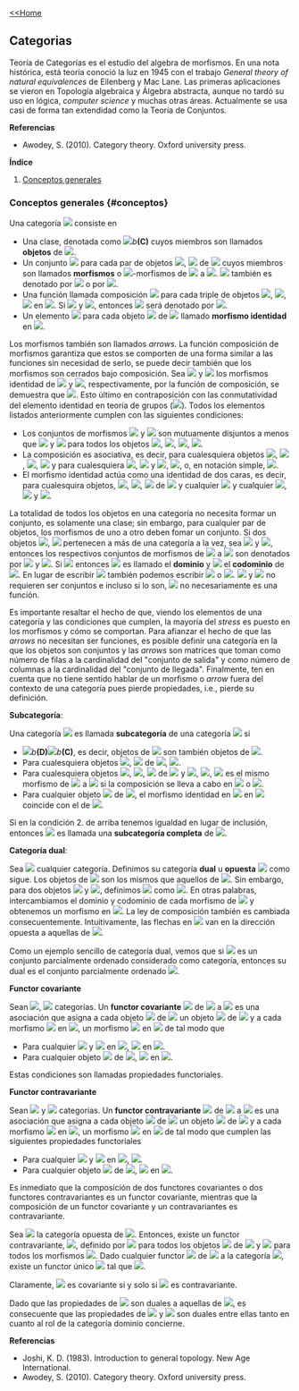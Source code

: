 [<<Home](https://francescoapg.github.io/mathbio/)

## Categorias

Teoría de Categorías es el estudio del algebra de morfismos. En una nota histórica, está teoría conoció la luz en 1945 con el trabajo _General theory of natural equivalences_ de Eilenberg y Mac Lane. Las primeras aplicaciones se vieron en Topología algebraica y Álgebra abstracta, aunque no tardó su uso en lógica, _computer science_ y muchas otras áreas. Actualmente se usa casi de forma tan extendidad como la Teoría de Conjuntos.

**Referencias**

- Awodey, S. (2010). Category theory. Oxford university press.

**Índice**

1. [Conceptos generales](#conceptos)

### Conceptos generales {#conceptos}

Una categoría <img src="https://render.githubusercontent.com/render/math?math=\large \mathcal{C}"> consiste en

- Una clase, denotada como <img src="https://render.githubusercontent.com/render/math?math=\large\mathcal{O}">_b_**(C)** cuyos miembros son llamados **objetos** de <img src=" https://render.githubusercontent.com/render/math?math=\large \mathcal{C}">.
- Un conjunto <img src="https://render.githubusercontent.com/render/math?math=\large M(X,Y)"> para cada par de objetos <img src="https://render.githubusercontent.com/render/math?math=\large X">, <img src="https://render.githubusercontent.com/render/math?math=\large Y"> de <img src="https://render.githubusercontent.com/render/math?math=\large \mathcal{C}"> cuyos miembros son llamados **morfismos** o <img src="https://render.githubusercontent.com/render/math?math=\large \mathcal{C}">-morfismos de <img src="https://render.githubusercontent.com/render/math?math=\large X"> a <img src="https://render.githubusercontent.com/render/math?math=\large Y">. <img src="https://render.githubusercontent.com/render/math?math=\large M(X,Y)"> también es denotado por <img src="https://render.githubusercontent.com/render/math?math=\large Mor(X,Y)"> o por <img src="https://render.githubusercontent.com/render/math?math=\large Mor_{\mathcal{C}}(X,Y)">.
- Una función llamada composición <img src="https://render.githubusercontent.com/render/math?math=\large \circ_{X,Y,Z}: M(X,Y)\times M(Y,Z)\to M(X,Z)"> para cada triple de objetos <img src="https://render.githubusercontent.com/render/math?math=\large X">, <img src="https://render.githubusercontent.com/render/math?math=\large Y">, <img src="https://render.githubusercontent.com/render/math?math=\large Z"> en <img src="https://render.githubusercontent.com/render/math?math=\large \mathcal{C}">. Si <img src="https://render.githubusercontent.com/render/math?math=\large f\in M(X,Y)"> y <img src="https://render.githubusercontent.com/render/math?math=\large g\in M(Y,Z)">, entonces <img src="https://render.githubusercontent.com/render/math?math=\large \circ_{X,Y,Z}(f,g)"> será denotado por <img src="https://render.githubusercontent.com/render/math?math=\large g\circ f">.
- Un elemento <img src="https://render.githubusercontent.com/render/math?math=\large 1_X\in M(X,X)"> para cada objeto <img src="https://render.githubusercontent.com/render/math?math=\large X"> de <img src="https://render.githubusercontent.com/render/math?math=\large \mathcal{C}"> llamado **morfismo identidad** en <img src="https://render.githubusercontent.com/render/math?math=\large X">.

Los morfismos también son llamados _arrows_. La función composición de morfismos garantiza que estos se comporten de una forma similar a las funciones sin necesidad de serlo, se puede decir también que los morfismos son cerrados bajo composición.
Sea <img src="https://render.githubusercontent.com/render/math?math=\large 1_A"> y <img src="https://render.githubusercontent.com/render/math?math=\large 1_B"> los morfismos identidad de <img src="https://render.githubusercontent.com/render/math?math=\large A"> y <img src="https://render.githubusercontent.com/render/math?math=\large B">, respectivamente, por la función de composición, se demuestra que <img src="https://render.githubusercontent.com/render/math?math=\large f\circ 1_A =f=1_B\circ f">. Esto último en contraposición con las conmutatividad del elemento identidad en teoría de grupos (<img src="https://render.githubusercontent.com/render/math?math=\large 1_G\circ x=x\circ 1_G=x">).
Todos los elementos listados anteriormente cumplen con las siguientes condiciones:

- Los conjuntos de morfismos <img src="https://render.githubusercontent.com/render/math?math=\large M(X,Y)"> y <img src="https://render.githubusercontent.com/render/math?math=\large M(Z,W)"> son mutuamente disjuntos a menos que <img src="https://render.githubusercontent.com/render/math?math=\large X=Z"> y <img src="https://render.githubusercontent.com/render/math?math=\large Y=W"> para todos los objetos <img src="https://render.githubusercontent.com/render/math?math=\large X">, <img src="https://render.githubusercontent.com/render/math?math=\large Y">, <img src="https://render.githubusercontent.com/render/math?math=\large Z">, <img src="https://render.githubusercontent.com/render/math?math=\large W">.
- La composición es asociativa, es decir, para cualesquiera objetos <img src="https://render.githubusercontent.com/render/math?math=\large X">, <img src="https://render.githubusercontent.com/render/math?math=\large Y">, <img src="https://render.githubusercontent.com/render/math?math=\large Z">, <img src="https://render.githubusercontent.com/render/math?math=\large W"> y para cualesquiera <img src="https://render.githubusercontent.com/render/math?math=\large f \in Mor(X,Y)">, <img src="https://render.githubusercontent.com/render/math?math=\large g\in Mor(Y,Z)"> y <img src="https://render.githubusercontent.com/render/math?math=\large h\in Mor(Z,W)">, <img src="https://render.githubusercontent.com/render/math?math=\large \circ_{X,Z,W}(\circ_{X,Y,Z}(f,g),h)=\circ_{X,Y,W}(f, \circ_{Y,Z,W}(g,h))">, o, en notación simple, <img src="https://render.githubusercontent.com/render/math?math=\large h\circ (g\circ f)=(h\circ g)\circ f">.
- El morfismo identidad actúa como una identidad de dos caras, es decir, para cualesquira objetos, <img src="https://render.githubusercontent.com/render/math?math=\large X">, <img src="https://render.githubusercontent.com/render/math?math=\large Y">, <img src="https://render.githubusercontent.com/render/math?math=\large Z"> de <img src="https://render.githubusercontent.com/render/math?math=\large \mathcal{C}"> y cualquier <img src="https://render.githubusercontent.com/render/math?math=\large f\in Mor(X,Y)"> y cualquier <img src="https://render.githubusercontent.com/render/math?math=\large g\in Mor(Y,Z)">, <img src="https://render.githubusercontent.com/render/math?math=\large 1_Y\circ f =f"> y <img src="https://render.githubusercontent.com/render/math?math=\large g\circ 1_Y=g">.


La totalidad de todos los objetos en una categoría no necesita formar un conjunto, es solamente una clase; sin embargo, para cualquier par de objetos, los morfismos de uno a otro deben fomar un conjunto.
Si dos objetos <img src="https://render.githubusercontent.com/render/math?math=\large X">, <img src="https://render.githubusercontent.com/render/math?math=\large Y"> pertenecen a más de una categoría a la vez, sea <img src="https://render.githubusercontent.com/render/math?math=\large \mathcal{C}"> y <img src="https://render.githubusercontent.com/render/math?math=\large \mathcal{D}">, entonces los respectivos conjuntos de morfismos de <img src="https://render.githubusercontent.com/render/math?math=\large X"> a <img src="https://render.githubusercontent.com/render/math?math=\large Y"> son denotados por <img src="https://render.githubusercontent.com/render/math?math=\large M_{\mathcal{C}(X,Y)}"> y <img src="https://render.githubusercontent.com/render/math?math=\large M_{\mathcal{D}}(X,Y)">.
Si <img src="https://render.githubusercontent.com/render/math?math=\large f\in Mor (X,Y)"> entonces <img src="https://render.githubusercontent.com/render/math?math=\large X"> es llamado el **dominio** y <img src="https://render.githubusercontent.com/render/math?math=\large Y"> el **codominio** de <img src="https://render.githubusercontent.com/render/math?math=\large f">.
En lugar de escribir <img src="https://render.githubusercontent.com/render/math?math=\large f \in Mor(X,Y)"> también podemos escribir <img src="https://render.githubusercontent.com/render/math?math=\large f:X\to Y"> o <img src="https://render.githubusercontent.com/render/math?math=\large X\xrightarrow{f}Y">. <img src="https://render.githubusercontent.com/render/math?math=\large X"> y <img src="https://render.githubusercontent.com/render/math?math=\large Y"> no requieren ser conjuntos e incluso si lo son, <img src="https://render.githubusercontent.com/render/math?math=\large f"> no necesariamente es una función.

Es importante resaltar el hecho de que, viendo los elementos de una categoría y las condiciones que cumplen, la mayoría del _stress_ es puesto en los morfismos y cómo se comportan. Para afianzar el hecho de que las _arrows_ no necesitan ser funciones, es posible definir una categoría en la que los objetos son conjuntos y las _arrows_ son matrices que toman como número de filas a la cardinalidad del "conjunto de salida" y como número de columnas a la cardinalidad del "conjunto de llegada".
Finalmente, ten en cuenta que no tiene sentido hablar de un morfismo o _arrow_ fuera del contexto de una categoría pues pierde propiedades, i.e., pierde su definición.

**Subcategoría**:

Una categoría <img src="https://render.githubusercontent.com/render/math?math=\large \mathcal{D}"> es llamada **subcategoría** de una categoría <img src="https://render.githubusercontent.com/render/math?math=\large \mathcal{C}"> si

- <img src="https://render.githubusercontent.com/render/math?math=\large \mathcal{O}">_b_**(D)**<img src="https://render.githubusercontent.com/render/math?math=\large \subset \mathcal{O}">_b_**(C)**, es decir, objetos de <img src="https://render.githubusercontent.com/render/math?math=\large \mathcal{D}"> son también objetos de <img src="https://render.githubusercontent.com/render/math?math=\large \mathcal{C}">.
- Para cualesquiera objetos <img src="https://render.githubusercontent.com/render/math?math=\large X">, <img src="https://render.githubusercontent.com/render/math?math=\large Y"> de <img src="https://render.githubusercontent.com/render/math?math=\large \mathcal{D}">, <img src="https://render.githubusercontent.com/render/math?math=\large Mor_{\mathcal{D}}(X,Y)\subset Mor_{\mathcal{C}}(X,Y)">.
- Para cualesquiera objetos <img src="https://render.githubusercontent.com/render/math?math=\large X">, <img src="https://render.githubusercontent.com/render/math?math=\large Y">, <img src="https://render.githubusercontent.com/render/math?math=\large Z"> de <img src="https://render.githubusercontent.com/render/math?math=\large \mathcal{D}"> y <img src="https://render.githubusercontent.com/render/math?math=\large f\in Mor_{\mathcal{D}}(X,Y)">, <img src="https://render.githubusercontent.com/render/math?math=\large g\in Mor_{\mathcal{D}}(Y,Z)">, <img src="https://render.githubusercontent.com/render/math?math=\large g\circ f"> es el mismo morfismo de <img src="https://render.githubusercontent.com/render/math?math=\large X"> a <img src="https://render.githubusercontent.com/render/math?math=\large Z"> si la composición se lleva a cabo en <img src="https://render.githubusercontent.com/render/math?math=\large \mathcal{D}"> o <img src="https://render.githubusercontent.com/render/math?math=\large \mathcal{C}">.
- Para cualquier objeto <img src="https://render.githubusercontent.com/render/math?math=\large X"> de <img src="https://render.githubusercontent.com/render/math?math=\large \mathcal{D}">, el morfismo identidad en <img src="https://render.githubusercontent.com/render/math?math=\large X"> en <img src="https://render.githubusercontent.com/render/math?math=\large \mathcal{D}"> coincide con el de <img src="https://render.githubusercontent.com/render/math?math=\large \mathcal{C}">.

Si en la condición 2. de arriba tenemos igualdad en lugar de inclusión, entonces <img src="https://render.githubusercontent.com/render/math?math=\large \mathcal{D}"> es llamada una **subcategoría completa** de <img src="https://render.githubusercontent.com/render/math?math=\large \mathcal{C}">.

**Categoría dual**:

Sea <img src="https://render.githubusercontent.com/render/math?math=\large \mathcal{C}"> cualquier categoría. Definimos su categoría **dual** u **opuesta** <img src="https://render.githubusercontent.com/render/math?math=\large \mathcal{C}^{op}"> como sigue.
Los objetos de <img src="https://render.githubusercontent.com/render/math?math=\large \mathcal{C}^{op}"> son los mismos que aquellos de <img src="https://render.githubusercontent.com/render/math?math=\large \mathcal{C}">. Sin embargo, para dos objetos <img src="https://render.githubusercontent.com/render/math?math=\large X"> y <img src="https://render.githubusercontent.com/render/math?math=\large Y">, definimos <img src="https://render.githubusercontent.com/render/math?math=\large Mor_{\mathcal{C}^{op}}(X,Y)"> como <img src="https://render.githubusercontent.com/render/math?math=\large Mor_{\mathcal{C}}(Y,X)">. En otras palabras, intercambiamos el dominio y codominio de cada morfismo de <img src="https://render.githubusercontent.com/render/math?math=\large \mathcal{C}"> y obtenemos un morfismo en <img src="https://render.githubusercontent.com/render/math?math=\large \mathcal{C}^{op}">. La ley de composición también es cambiada consecuentemente.
Intuitivamente, las flechas en <img src="https://render.githubusercontent.com/render/math?math=\large \mathcal{C}^{op}"> van en la dirección opuesta a aquellas de <img src="https://render.githubusercontent.com/render/math?math=\large \mathcal{C}">.

Como un ejemplo sencillo de categoría dual, vemos que si <img src="https://render.githubusercontent.com/render/math?math=\large (X,\leq)"> es un conjunto parcialmente ordenado considerado como categoría, entonces su dual es el conjunto parcialmente ordenado <img src="https://render.githubusercontent.com/render/math?math=\large (X, \geq)">.

**Functor covariante**

Sean <img src="https://render.githubusercontent.com/render/math?math=\large \mathcal{C}">, <img src="https://render.githubusercontent.com/render/math?math=\large \mathcal{D}"> categorías. Un **functor covariante** <img src="https://render.githubusercontent.com/render/math?math=\large F"> de <img src="https://render.githubusercontent.com/render/math?math=\large \mathcal{C}"> a <img src="https://render.githubusercontent.com/render/math?math=\large \mathcal{D}"> es una asociación que asigna a cada objeto <img src="https://render.githubusercontent.com/render/math?math=\large X"> de <img src="https://render.githubusercontent.com/render/math?math=\large \mathcal{C}"> un objeto <img src="https://render.githubusercontent.com/render/math?math=\large F(X)"> de <img src="https://render.githubusercontent.com/render/math?math=\large \mathcal{D}"> y a cada morfismo <img src="https://render.githubusercontent.com/render/math?math=\large f:X\to Y"> en <img src="https://render.githubusercontent.com/render/math?math=\large \mathcal{C}">, un morfismo <img src="https://render.githubusercontent.com/render/math?math=\large F(f):F(X)\to F(Y)"> en <img src="https://render.githubusercontent.com/render/math?math=\large \mathcal{D}"> de tal modo que

- Para cualquier <img src="https://render.githubusercontent.com/render/math?math=\large f: X\to Y"> y <img src="https://render.githubusercontent.com/render/math?math=\large g: Y\to Z"> en <img src="https://render.githubusercontent.com/render/math?math=\large \mathcal{C}">, <img src="https://render.githubusercontent.com/render/math?math=\large F(g\circ f)=F(g)\circ F(f)"> en <img src="https://render.githubusercontent.com/render/math?math=\large \mathcal{D}">.
- Para cualquier objeto <img src="https://render.githubusercontent.com/render/math?math=\large X"> de <img src="https://render.githubusercontent.com/render/math?math=\large \mathcal{C}">, <img src="https://render.githubusercontent.com/render/math?math=\large F(1_X)=1_{F(X)}"> en <img src="https://render.githubusercontent.com/render/math?math=\large \mathcal{D}">.

Estas condiciones son llamadas propiedades functoriales.

**Functor contravariante**

Sean <img src="https://render.githubusercontent.com/render/math?math=\large \mathcal{C}"> y <img src="https://render.githubusercontent.com/render/math?math=\large \mathcal{D}"> categorías. Un **functor contravariante** <img src="https://render.githubusercontent.com/render/math?math=\large F"> de <img src="https://render.githubusercontent.com/render/math?math=\large \mathcal{C}"> a <img src="https://render.githubusercontent.com/render/math?math=\large \mathcal{D}"> es una asociación que asigna a cada objeto <img src="https://render.githubusercontent.com/render/math?math=\large X"> de <img src="https://render.githubusercontent.com/render/math?math=\large \mathcal{C}"> un objeto <img src="https://render.githubusercontent.com/render/math?math=\large F(X)"> de <img src="https://render.githubusercontent.com/render/math?math=\large \mathcal{D}"> y a cada morfismo <img src="https://render.githubusercontent.com/render/math?math=\large f:X\to Y"> en <img src="https://render.githubusercontent.com/render/math?math=\large \mathcal{C}">, un morfismo <img src="https://render.githubusercontent.com/render/math?math=\large F(f):F(Y)\to F(X)"> en <img src="https://render.githubusercontent.com/render/math?math=\large \mathcal{D}"> de tal modo que cumplen las siguientes propiedades functoriales

- Para cualquier <img src="https://render.githubusercontent.com/render/math?math=\large f:X\to Y"> y <img src="https://render.githubusercontent.com/render/math?math=\large g:Y \to Z"> en <img src="https://render.githubusercontent.com/render/math?math=\large \mathcal{C}">, <img src="https://render.githubusercontent.com/render/math?math=\large F(g\circ f)=F(f)\circ F(g)">.
- Para cualquier objeto <img src="https://render.githubusercontent.com/render/math?math=\large X"> de <img src="https://render.githubusercontent.com/render/math?math=\large \mathcal{C}">, <img src="https://render.githubusercontent.com/render/math?math=\large F(1_X)=1_{F(X)}"> en <img src="https://render.githubusercontent.com/render/math?math=\large \mathcal{D}">.

Es inmediato que la composición de dos functores covariantes o dos functores contravariantes es un functor covariante, mientras que la composición de un functor covariante y un contravariantes es contravariante.

Sea <img src="https://render.githubusercontent.com/render/math?math=\large \mathcal{C}^{op}"> la categoría opuesta de <img src="https://render.githubusercontent.com/render/math?math=\large \mathcal{C}">. Entonces, existe un functor contravariante, <img src="https://render.githubusercontent.com/render/math?math=\large I:\mathcal{C}\to \mathcal{C}^{op}">, definido por <img src="https://render.githubusercontent.com/render/math?math=\large I(X)=X"> para todos los objetos <img src="https://render.githubusercontent.com/render/math?math=\large X"> de <img src="https://render.githubusercontent.com/render/math?math=\large \mathcal{C}"> y <img src="https://render.githubusercontent.com/render/math?math=\large I(f)=f"> para todos los morfismos <img src="https://render.githubusercontent.com/render/math?math=\large f">. Dado cualquier functor <img src="https://render.githubusercontent.com/render/math?math=\large F"> de <img src="https://render.githubusercontent.com/render/math?math=\large \mathcal{C}"> a la categoría <img src="https://render.githubusercontent.com/render/math?math=\large \mathcal{D}">, existe un functor único <img src="https://render.githubusercontent.com/render/math?math=\large F^{op}: \mathcal{C}^{op}\to \mathcal{D}"> tal que <img src="https://render.githubusercontent.com/render/math?math=\large F^{op}\circ I=F">.

Claramente, <img src="https://render.githubusercontent.com/render/math?math=\large F"> es covariante si y solo si <img src="https://render.githubusercontent.com/render/math?math=\large F^{op}"> es contravariante.
    
Dado que las propiedades de <img src="https://render.githubusercontent.com/render/math?math=\large \mathcal{C}"> son duales a aquellas de <img src="https://render.githubusercontent.com/render/math?math=\large \mathcal{C}^{op}">, es consecuente que las propiedades de <img src="https://render.githubusercontent.com/render/math?math=\large F"> y <img src="https://render.githubusercontent.com/render/math?math=\large F^{op}"> son duales entre ellas tanto en cuanto al rol de la categoría dominio concierne.

**Referencias**

- Joshi, K. D. (1983). Introduction to general topology. New Age International.
- Awodey, S. (2010). Category theory. Oxford university press.
